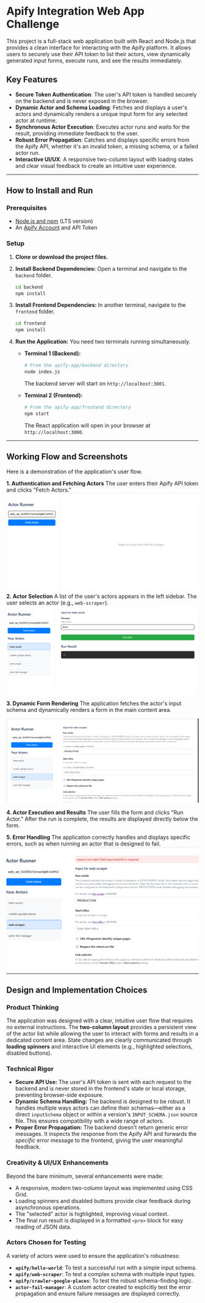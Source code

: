 # Apify Integration Web App Challenge

This project is a full-stack web application built with React and Node.js that provides a clean interface for interacting with the Apify platform. It allows users to securely use their API token to list their actors, view dynamically generated input forms, execute runs, and see the results immediately.

## Key Features

-   **Secure Token Authentication**: The user's API token is handled securely on the backend and is never exposed in the browser.
-   **Dynamic Actor and Schema Loading**: Fetches and displays a user's actors and dynamically renders a unique input form for any selected actor at runtime.
-   **Synchronous Actor Execution**: Executes actor runs and waits for the result, providing immediate feedback to the user.
-   **Robust Error Propagation**: Catches and displays specific errors from the Apify API, whether it's an invalid token, a missing schema, or a failed actor run.
-   **Interactive UI/UX**: A responsive two-column layout with loading states and clear visual feedback to create an intuitive user experience.

---

## How to Install and Run

### Prerequisites

-   [Node.js and npm](https://nodejs.org/en/download) (LTS version)
-   An [Apify Account](https://apify.com/) and API Token

### Setup

1.  **Clone or download the project files.**

2.  **Install Backend Dependencies:**
    Open a terminal and navigate to the `backend` folder.
    ```bash
    cd backend
    npm install
    ```

3.  **Install Frontend Dependencies:**
    In another terminal, navigate to the `frontend` folder.
    ```bash
    cd frontend
    npm install
    ```

4.  **Run the Application:**
    You need two terminals running simultaneously.

    -   **Terminal 1 (Backend):**
        ```bash
        # From the apify-app/backend directory
        node index.js
        ```
        The backend server will start on `http://localhost:3001`.

    -   **Terminal 2 (Frontend):**
        ```bash
        # From the apify-app/frontend directory
        npm start
        ```
        The React application will open in your browser at `http://localhost:3000`.

---

## Working Flow and Screenshots

Here is a demonstration of the application's user flow.

**1. Authentication and Fetching Actors**
The user enters their Apify API token and clicks "Fetch Actors."
![alt text](<../backend/Screenshot 2025-07-29 163358.png>)
**2. Actor Selection**
A list of the user's actors appears in the left sidebar. The user selects an actor (e.g., `web-scraper`).
![alt text](<../backend/Screenshot 2025-07-29 163506.png>)

**3. Dynamic Form Rendering**
The application fetches the actor's input schema and dynamically renders a form in the main content area.

![alt text](<../backend/Screenshot 2025-07-29 163549.png>)

**4. Actor Execution and Results**
The user fills the form and clicks "Run Actor." After the run is complete, the results are displayed directly below the form.


**5. Error Handling**
The application correctly handles and displays specific errors, such as when running an actor that is designed to fail.
![alt text](<../backend/Screenshot 2025-07-29 164112.png>)

---

## Design and Implementation Choices

### Product Thinking
The application was designed with a clear, intuitive user flow that requires no external instructions. The **two-column layout** provides a persistent view of the actor list while allowing the user to interact with forms and results in a dedicated content area. State changes are clearly communicated through **loading spinners** and interactive UI elements (e.g., highlighted selections, disabled buttons).

### Technical Rigor
-   **Secure API Use:** The user's API token is sent with each request to the backend and is never stored in the frontend's state or local storage, preventing browser-side exposure.
-   **Dynamic Schema Handling:** The backend is designed to be robust. It handles multiple ways actors can define their schemas—either as a direct `inputSchema` object or within a version's `INPUT_SCHEMA.json` source file. This ensures compatibility with a wide range of actors.
-   **Proper Error Propagation:** The backend doesn't return generic error messages. It inspects the response from the Apify API and forwards the *specific* error message to the frontend, giving the user meaningful feedback.

### Creativity & UI/UX Enhancements
Beyond the bare minimum, several enhancements were made:
-   A responsive, modern two-column layout was implemented using CSS Grid.
-   Loading spinners and disabled buttons provide clear feedback during asynchronous operations.
-   The "selected" actor is highlighted, improving visual context.
-   The final run result is displayed in a formatted `<pre>` block for easy reading of JSON data.

### Actors Chosen for Testing
A variety of actors were used to ensure the application's robustness:
-   **`apify/hello-world`**: To test a successful run with a simple input schema.
-   **`apify/web-scraper`**: To test a complex schema with multiple input types.
-   **`apify/crawler-google-places`**: To test the robust schema-finding logic.
-   **`actor-fail-manager`**: A custom actor created to explicitly test the error propagation and ensure failure messages are displayed correctly.